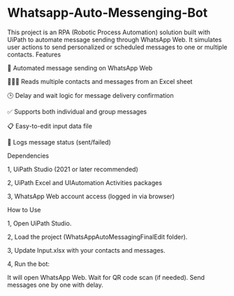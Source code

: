 # Whatsapp-Auto-Messenging-Bot
This project is an RPA (Robotic Process Automation) solution built with UiPath to automate message sending through WhatsApp Web. It simulates user actions to send personalized or scheduled messages to one or multiple contacts.
Features

🔄 Automated message sending on WhatsApp Web

🧑‍🤝‍🧑 Reads multiple contacts and messages from an Excel sheet

🕒 Delay and wait logic for message delivery confirmation

✅ Supports both individual and group messages

📋 Easy-to-edit input data file

💬 Logs message status (sent/failed)

Dependencies

1, UiPath Studio (2021 or later recommended)

2, UiPath Excel and UIAutomation Activities packages

3, WhatsApp Web account access (logged in via browser)

How to Use

1, Open UiPath Studio.

2, Load the project (WhatsAppAutoMessagingFinalEdit folder).

3, Update Input.xlsx with your contacts and messages.

4, Run the bot:

It will open WhatsApp Web. Wait for QR code scan (if needed). Send messages one by one with delay.
